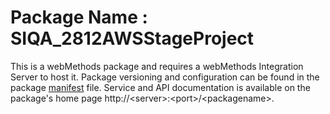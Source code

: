 # Package Name : SIQA_2812AWSStageProject
This is a webMethods package and requires a webMethods Integration Server to host it. Package versioning and configuration can be found in the package [manifest](./SIQA_2812AWSStageProject/manifest.v3) file. Service and API documentation is available on the package's home page http://&lt;server&gt;:&lt;port&gt;/&lt;packagename>.